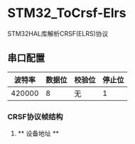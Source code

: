 # STM32_ToCrsf-Elrs
STM32HAL库解析CRSF(ELRS)协议

## 串口配置

波特率|数据位|校验位|停止位
------|------|------|------
420000|8|无|1

### CRSF协议帧结构
1. ** 设备地址 **
